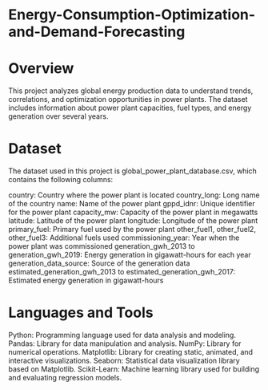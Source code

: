 # Energy-Consumption-Optimization-and-Demand-Forecasting

# Overview
This project analyzes global energy production data to understand trends, correlations, and optimization opportunities in power plants. The dataset includes information about power plant capacities, fuel types, and energy generation over several years.

# Dataset
The dataset used in this project is global_power_plant_database.csv, which contains the following columns:

country: Country where the power plant is located
country_long: Long name of the country
name: Name of the power plant
gppd_idnr: Unique identifier for the power plant
capacity_mw: Capacity of the power plant in megawatts
latitude: Latitude of the power plant
longitude: Longitude of the power plant
primary_fuel: Primary fuel used by the power plant
other_fuel1, other_fuel2, other_fuel3: Additional fuels used
commissioning_year: Year when the power plant was commissioned
generation_gwh_2013 to generation_gwh_2019: Energy generation in gigawatt-hours for each year
generation_data_source: Source of the generation data
estimated_generation_gwh_2013 to estimated_generation_gwh_2017: Estimated energy generation in gigawatt-hours

# Languages and Tools
Python: Programming language used for data analysis and modeling.
Pandas: Library for data manipulation and analysis.
NumPy: Library for numerical operations.
Matplotlib: Library for creating static, animated, and interactive visualizations.
Seaborn: Statistical data visualization library based on Matplotlib.
Scikit-Learn: Machine learning library used for building and evaluating regression models.
